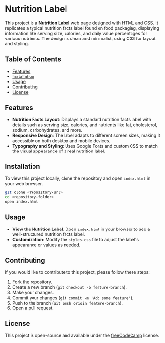 # Nutrition Label

This project is a **Nutrition Label** web page designed with HTML and CSS. It replicates a typical nutrition facts label found on food packaging, displaying information like serving size, calories, and daily value percentages for various nutrients. The design is clean and minimalist, using CSS for layout and styling.

## Table of Contents

- [Features](#features)
- [Installation](#installation)
- [Usage](#usage)
- [Contributing](#contributing)
- [License](#license)

## Features

- **Nutrition Facts Layout**: Displays a standard nutrition facts label with details such as serving size, calories, and nutrients like fat, cholesterol, sodium, carbohydrates, and more.
- **Responsive Design**: The label adapts to different screen sizes, making it accessible on both desktop and mobile devices.
- **Typography and Styling**: Uses Google Fonts and custom CSS to match the visual appearance of a real nutrition label.

## Installation

To view this project locally, clone the repository and open `index.html` in your web browser.

```bash
git clone <repository-url>
cd <repository-folder>
open index.html
```

## Usage

- **View the Nutrition Label**: Open `index.html` in your browser to see a well-structured nutrition facts label.
- **Customization**: Modify the `styles.css` file to adjust the label's appearance or values as needed.

## Contributing

If you would like to contribute to this project, please follow these steps:

1. Fork the repository.
2. Create a new branch (`git checkout -b feature-branch`).
3. Make your changes.
4. Commit your changes (`git commit -m 'Add some feature'`).
5. Push to the branch (`git push origin feature-branch`).
6. Open a pull request.

## License

This project is open-source and available under the [freeCodeCamp](https://www.freecodecamp.org) license.
